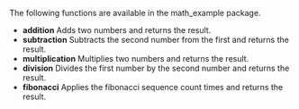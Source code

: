 The following functions are available in the math_example package.   
- **addition** Adds two numbers and returns the result.   
- **subtraction** Subtracts the second number from the first and returns the result.   
- **multiplication** Multiplies two numbers and returns the result.   
- **division** Divides the first number by the second number and returns the result.   
- **fibonacci** Applies the fibonacci sequence count times and returns the result.
